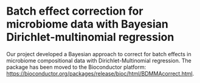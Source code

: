 # Batch effect correction for microbiome data with Bayesian Dirichlet-multinomial regression 
Our project developed a Bayesian approach to correct for batch effects in microbiome compositional data with Dirichlet-Multinomial regression. The package has been moved to the Bioconductor platform: https://bioconductor.org/packages/release/bioc/html/BDMMAcorrect.html.
